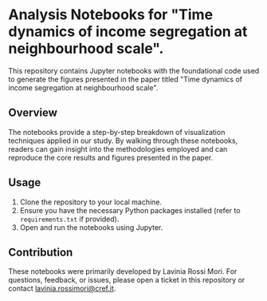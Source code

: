 # Analysis Notebooks for "Time dynamics of income segregation at neighbourhood scale".

This repository contains Jupyter notebooks with the foundational code used to generate the figures presented in the paper titled "Time dynamics of income segregation at neighbourhood scale".

## Overview

The notebooks provide a step-by-step breakdown of visualization techniques applied in our study. By walking through these notebooks, readers can gain insight into the methodologies employed and can reproduce the core results and figures presented in the paper.

## Usage

1. Clone the repository to your local machine.
2. Ensure you have the necessary Python packages installed (refer to `requirements.txt` if provided).
3. Open and run the notebooks using Jupyter.

## Contribution

These notebooks were primarily developed by Lavinia Rossi Mori. For questions, feedback, or issues, please open a ticket in this repository or contact lavinia.rossimori@cref.it.
